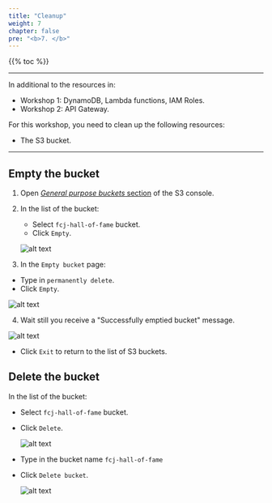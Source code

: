 ```yaml
---
title: "Cleanup"
weight: 7
chapter: false
pre: "<b>7. </b>"
---
```


{{% toc %}}

---

In additional to the resources in:

- Workshop 1: DynamoDB, Lambda functions, IAM Roles.
- Workshop 2: API Gateway.

For this workshop, you need to clean up the following resources:

- The S3 bucket.

---

## Empty the bucket

1. Open [_General purpose buckets_ section](https://console.aws.amazon.com/s3/buckets) of the S3 console.
2. In the list of the bucket:

   - Select `fcj-hall-of-fame` bucket.
   - Click `Empty`.

   ![alt text](/images/workshop-3/clean-up--list-buckets.png)

3. In the `Empty bucket` page:

- Type in `permanently delete`.
- Click `Empty`.

![alt text](/images/workshop-3/clean-up--empty-bucket.png)

4. Wait still you receive a "Successfully emptied bucket" message.

![alt text](/images/workshop-3/clean-up--empty-bucket-succeed.png)

- Click `Exit` to return to the list of S3 buckets.

## Delete the bucket

In the list of the bucket:

- Select `fcj-hall-of-fame` bucket.
- Click `Delete`.

  ![alt text](/images/workshop-3/clean-up--delete-bucket.png)

- Type in the bucket name `fcj-hall-of-fame`
- Click `Delete bucket`.

  ![alt text](/images/workshop-3/clean-up--delete-bucket-confirm.png)
